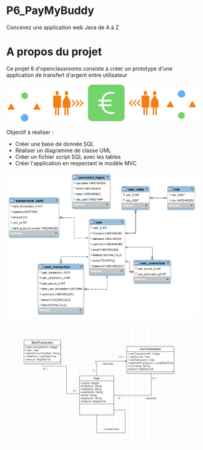 # P6_PayMyBuddy
Concevez une application web Java de A à Z

# A propos du projet
Ce projet 6 d'openclassrooms consiste à créer un prototype d'une application de 
transfert d'argent entre utilisateur

![homepage](/image/PayMyBuddy_logo.png)

Objectif à réaliser :
* Créer une base de donnée SQL
* Réaliser un diagramme de classe UML
* Créer un fichier script SQL avec les tables 
* Créer l'application en respectant le modèle MVC

![database](/image/diagramme.png)

![database](/image/UML.png)
